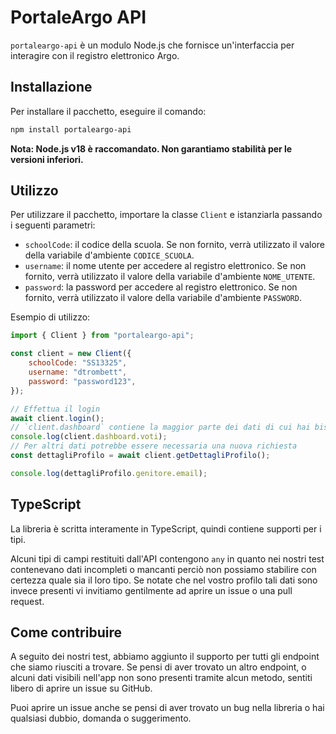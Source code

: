 # PortaleArgo API

`portaleargo-api` è un modulo Node.js che fornisce un'interfaccia per interagire con il registro elettronico Argo.

## Installazione

Per installare il pacchetto, eseguire il comando:

```sh
npm install portaleargo-api
```

**Nota: Node.js v18 è raccomandato. Non garantiamo stabilità per le versioni inferiori.**

## Utilizzo

Per utilizzare il pacchetto, importare la classe `Client` e istanziarla passando i seguenti parametri:

- `schoolCode`: il codice della scuola. Se non fornito, verrà utilizzato il valore della variabile d'ambiente `CODICE_SCUOLA`.
- `username`: il nome utente per accedere al registro elettronico. Se non fornito, verrà utilizzato il valore della variabile d'ambiente `NOME_UTENTE`.
- `password`: la password per accedere al registro elettronico. Se non fornito, verrà utilizzato il valore della variabile d'ambiente `PASSWORD`.

Esempio di utilizzo:

```js
import { Client } from "portaleargo-api";

const client = new Client({
	schoolCode: "SS13325",
	username: "dtrombett",
	password: "password123",
});

// Effettua il login
await client.login();
// `client.dashboard` contiene la maggior parte dei dati di cui hai bisogno
console.log(client.dashboard.voti);
// Per altri dati potrebbe essere necessaria una nuova richiesta
const dettagliProfilo = await client.getDettagliProfilo();

console.log(dettagliProfilo.genitore.email);
```

## TypeScript

La libreria è scritta interamente in TypeScript, quindi contiene supporti per i tipi.

Alcuni tipi di campi restituiti dall'API contengono `any` in quanto nei nostri test contenevano dati incompleti o mancanti perciò non possiamo stabilire con certezza quale sia il loro tipo.
Se notate che nel vostro profilo tali dati sono invece presenti vi invitiamo gentilmente ad aprire un issue o una pull request.

## Come contribuire

A seguito dei nostri test, abbiamo aggiunto il supporto per tutti gli endpoint che siamo riusciti a trovare.
Se pensi di aver trovato un altro endpoint, o alcuni dati visibili nell'app non sono presenti tramite alcun metodo, sentiti libero di aprire un issue su GitHub.

Puoi aprire un issue anche se pensi di aver trovato un bug nella libreria o hai qualsiasi dubbio, domanda o suggerimento.
